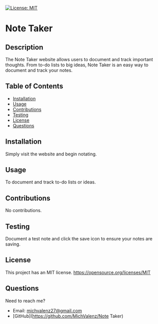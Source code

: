  [![License: MIT](https://img.shields.io/static/v1?label=license&message=MIT&color=green)](https://opensource.org/licenses/MIT)

   

  # Note Taker

  ## Description 
  The Note Taker website allows users to document and track important thoughts. From to-do lists to big ideas, Note Taker is an easy way to document and track your notes. 
  ## Table of Contents

  * [Installation](#Installation)
  * [Usage](#Usage)
  * [Contributions](#Contributions)
  * [Testing](#Testing)
  * [License](#License)
  * [Questions](#Questions)

  ## Installation
  Simply visit the website and begin notating. 

  ## Usage
  To document and track to-do lists or ideas.

  ## Contributions
  No contributions.

  ## Testing 
  Document a test note and click the save icon to ensure your notes are saving.

  ## License 
  This project has an MIT license.
  https://opensource.org/licenses/MIT

 
  

  ## Questions
  Need to reach me?
  * Email: michvalenz27@gmail.com
  * [GitHub](https://github.com/MichValenz/Note Taker)


       